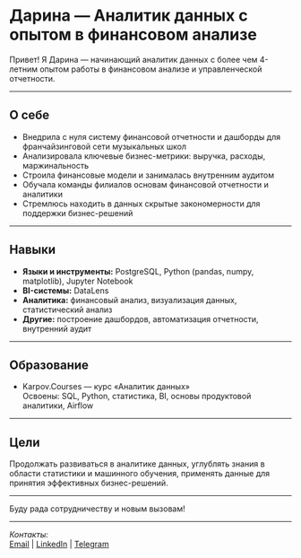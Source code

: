 # Дарина — Аналитик данных с опытом в финансовом анализе

Привет! Я Дарина — начинающий аналитик данных с более чем 4-летним опытом работы в финансовом анализе и управленческой отчетности.

---

## О себе

- Внедрила с нуля систему финансовой отчетности и дашборды для франчайзинговой сети музыкальных школ  
- Анализировала ключевые бизнес-метрики: выручка, расходы, маржинальность  
- Строила финансовые модели и занималась внутренним аудитом  
- Обучала команды филиалов основам финансовой отчетности и аналитики  
- Стремлюсь находить в данных скрытые закономерности для поддержки бизнес-решений

---

## Навыки

- **Языки и инструменты:** PostgreSQL, Python (pandas, numpy, matplotlib), Jupyter Notebook  
- **BI-системы:** DataLens  
- **Аналитика:** финансовый анализ, визуализация данных, статистический анализ  
- **Другие:** построение дашбордов, автоматизация отчетности, внутренний аудит

---

## Образование

- Karpov.Courses — курс «Аналитик данных»  
  Освоены: SQL, Python, статистика, BI, основы продуктовой аналитики, Airflow

---

## Цели

Продолжать развиваться в аналитике данных, углублять знания в области статистики и машинного обучения, применять данные для принятия эффективных бизнес-решений.

---

Буду рада сотрудничеству и новым вызовам!

---

*Контакты:*  
[Email](mailto:your.email@example.com) | [LinkedIn](https://linkedin.com/in/yourprofile) | [Telegram](https://t.me/yourtelegram)
